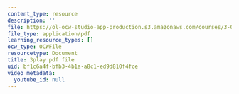 ```yaml
---
content_type: resource
description: ''
file: https://ol-ocw-studio-app-production.s3.amazonaws.com/courses/3-091-introduction-to-solid-state-chemistry-fall-2018/bf1c6a4fbfb34b1aa8c1ed9d810f4fce_wX32hH138Ws.pdf
file_type: application/pdf
learning_resource_types: []
ocw_type: OCWFile
resourcetype: Document
title: 3play pdf file
uid: bf1c6a4f-bfb3-4b1a-a8c1-ed9d810f4fce
video_metadata:
  youtube_id: null
---
```

